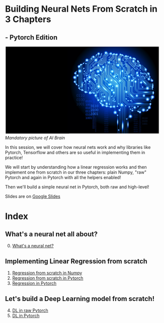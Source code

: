 # Building Neural Nets From Scratch in 3 Chapters 
## - Pytorch Edition

![Mandatory AI Brain](images/brain.png)
*Mandatory picture of AI Brain*


In this session, we will cover how neural nets work and why libraries like Pytorch, Tensorflow and others are so useful in implementing them in practice!

We will start by understanding how a linear regression works and then implement one from scratch in our three chapters:
plain Numpy, "raw" Pytorch and again in Pytorch with all the helpers enabled!

Then we'll build a simple neural net in Pytorch, both raw and high-level!

Slides are on [Google Slides](https://docs.google.com/presentation/d/1mogRSKPf8mZsj29XqP-Ss9i9SvWSB6V305dXZi_9OKk/edit?usp=sharing)

# Index
## What's a neural net all about? 
0. [What's a neural net?](./Intro_Regression.ipynb)


## Implementing Linear Regression from scratch
1. [Regression from scratch in Numpy](Numpy_Regression.ipynb)
2. [Regression from scratch in Pytorch](Plain_Pytorch_Regression.ipynb)
3. [Regression in Pytorch](Pytorch_Regression.ipynb) 

## Let's build a Deep Learning model from scratch!
4. [DL in raw Pytorch](Plain_Pytorch_Neural_Net.ipynb)
5. [DL in Pytorch](Pytorch_Neural_Net.ipynb)


